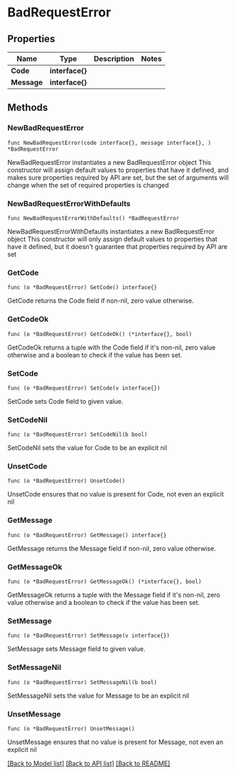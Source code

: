 # BadRequestError

## Properties

Name | Type | Description | Notes
------------ | ------------- | ------------- | -------------
**Code** | **interface{}** |  | 
**Message** | **interface{}** |  | 

## Methods

### NewBadRequestError

`func NewBadRequestError(code interface{}, message interface{}, ) *BadRequestError`

NewBadRequestError instantiates a new BadRequestError object
This constructor will assign default values to properties that have it defined,
and makes sure properties required by API are set, but the set of arguments
will change when the set of required properties is changed

### NewBadRequestErrorWithDefaults

`func NewBadRequestErrorWithDefaults() *BadRequestError`

NewBadRequestErrorWithDefaults instantiates a new BadRequestError object
This constructor will only assign default values to properties that have it defined,
but it doesn't guarantee that properties required by API are set

### GetCode

`func (o *BadRequestError) GetCode() interface{}`

GetCode returns the Code field if non-nil, zero value otherwise.

### GetCodeOk

`func (o *BadRequestError) GetCodeOk() (*interface{}, bool)`

GetCodeOk returns a tuple with the Code field if it's non-nil, zero value otherwise
and a boolean to check if the value has been set.

### SetCode

`func (o *BadRequestError) SetCode(v interface{})`

SetCode sets Code field to given value.


### SetCodeNil

`func (o *BadRequestError) SetCodeNil(b bool)`

 SetCodeNil sets the value for Code to be an explicit nil

### UnsetCode
`func (o *BadRequestError) UnsetCode()`

UnsetCode ensures that no value is present for Code, not even an explicit nil
### GetMessage

`func (o *BadRequestError) GetMessage() interface{}`

GetMessage returns the Message field if non-nil, zero value otherwise.

### GetMessageOk

`func (o *BadRequestError) GetMessageOk() (*interface{}, bool)`

GetMessageOk returns a tuple with the Message field if it's non-nil, zero value otherwise
and a boolean to check if the value has been set.

### SetMessage

`func (o *BadRequestError) SetMessage(v interface{})`

SetMessage sets Message field to given value.


### SetMessageNil

`func (o *BadRequestError) SetMessageNil(b bool)`

 SetMessageNil sets the value for Message to be an explicit nil

### UnsetMessage
`func (o *BadRequestError) UnsetMessage()`

UnsetMessage ensures that no value is present for Message, not even an explicit nil

[[Back to Model list]](../README.md#documentation-for-models) [[Back to API list]](../README.md#documentation-for-api-endpoints) [[Back to README]](../README.md)



